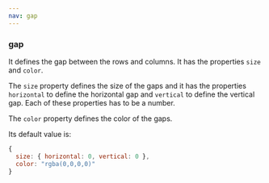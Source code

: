 ```yaml
---
nav: gap
---
```


### gap

It defines the gap between the rows and columns. It has the properties `size` and `color`.

The `size` property defines the size of the gaps and it has the properties `horizontal` to define the horizontal gap and `vertical` to define the vertical gap. Each of these properties has to be a number.

The `color` property defines the color of the gaps.

Its default value is:

```javascript
{
  size: { horizontal: 0, vertical: 0 },
  color: "rgba(0,0,0,0)"
}
```
